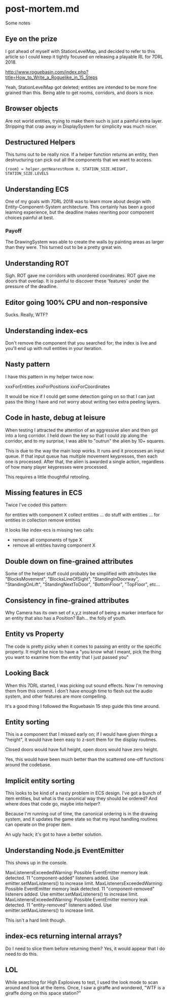 # post-mortem.md
Some notes

## Eye on the prize
I got ahead of myself with StationLevelMap, and decided to refer
to this article so I could keep it tightly focused on releasing
a playable RL for 7DRL 2018.

http://www.roguebasin.com/index.php?title=How_to_Write_a_Roguelike_in_15_Steps

Yeah, StationLevelMap got deleted; entities are intended to be
more fine grained than this. Being able to get rooms, corridors,
and doors is nice.

## Browser objects
Are not world entities, trying to make them such is just a painful
extra layer. Stripping that crap away in DisplaySystem for simplicity
was much nicer.

## Destructured Helpers
This turns out to be really nice. If a helper function returns an
entity, then destructuring can pick out all the components that
we want to access.

    {room} = helper.getNearestRoom 0, STATION_SIZE.HEIGHT, STATION_SIZE.LEVELS

## Understanding ECS
One of my goals with 7DRL 2018 was to learn more about design with
Entity-Component-System architecture. This certainly has been a good
learning experience, but the deadline makes rewriting poor component
choices painful at best.

### Payoff
The DrawingSystem was able to create the walls by painting areas
as larger than they were. This turned out to be a pretty great win.

## Understanding ROT
Sigh. ROT gave me corridors with unordered coordinates. ROT gave me
doors that overlap. It is painful to discover these 'features' under
the pressure of the deadline.

## Editor going 100% CPU and non-responsive
Sucks. Really, WTF?

## Understanding index-ecs
Don't remove the component that you searched for; the index is
live and you'll end up with null entities in your iteration.

## Nasty pattern
I have this pattern in my helper twice now:

xxxForEntities
  xxxForPositions
    xxxForCoordinates

It would be nice if I could get some detection going on
so that I can just pass the thing I have and not worry
about writing two extra peeling layers.

## Code in haste, debug at leisure
When testing I attracted the attention of an aggressive
alien and then got into a long corridor. I held down the
key so that I could zip along the corridor, and to my
surprise, I was able to "outrun" the alien by 10+ squares.

This is due to the way the main loop works. It runs and
it processes an input queue. If that input queue has multiple
movement keypresses, then each one is processed. After that,
the alien is awarded a single action, regardless of how many
player keypresses were processed.

This requires a little thoughtful retooling.

## Missing features in ECS
Twice I've coded this pattern:

  for entities with component X
    collect entities
    ... do stuff with entities ...
  for entities in collection
    remove entities

It looks like index-ecs is missing two calls:
- remove all components of type X
- remove all entities having component X

## Double down on fine-grained attributes
Some of the helper stuff could probably be simplified with
attributes like "BlocksMovement", "BlocksLineOfSight",
"StandingInDoorway", "StandingOnLift", "StandingNextToDoor",
"BottomFloor", "TopFloor", etc...

## Consistency in fine-grained attributes
Why Camera has its own set of x,y,z instead of being a
marker interface for an entity that also has a Position?
Bah... the folly of youth.

## Entity vs Property
The code is pretty picky when it comes to passing an
entity or the specific property. It might be nice to
have a "you know what I meant, pick the thing you
want to examine from the entity that I just passed you"

## Looking Back
When this 7DRL started, I was picking out sound effects.
Now I'm removing them from this commit. I don't have
enough time to flesh out the audio system, and other
features are more compelling.

It's a good thing I followed the Roguebasin 15 step guide
this time around.

## Entity sorting
This is a component that I missed early on; if I would
have given things a "height", it would have been easy to
z-sort them for the display routines.

Closed doors would have full height, open doors would
have zero height.

Yes, this would have been much better than the scattered
one-off functions around the codebase.

## Implicit entity sorting
This looks to be kind of a nasty problem in ECS design.
I've got a bunch of item entities, but what is the
canonical way they should be ordered? And where does
that code go, maybe into helper?

Because I'm running out of time, the canonical ordering
is in the drawing system, and it updates the game state
so that my input handling routines can operate on the
proper item.

An ugly hack; it's got to have a better solution.

## Understanding Node.js EventEmitter
This shows up in the console.

  MaxListenersExceededWarning: Possible EventEmitter memory leak detected. 11 "component-added" listeners added. Use emitter.setMaxListeners() to increase limit.
  MaxListenersExceededWarning: Possible EventEmitter memory leak detected. 11 "component-removed" listeners added. Use emitter.setMaxListeners() to increase limit.
  MaxListenersExceededWarning: Possible EventEmitter memory leak detected. 11 "entity-removed" listeners added. Use emitter.setMaxListeners() to increase limit.

This isn't a hard limit though.

## index-ecs returning internal arrays?
Do I need to slice them before returning them?
Yes, it would appear that I do need to do this.

## LOL
While searching for High Explosives to test, I used the look
mode to scan around and look at the items. Once, I saw a giraffe
and wondered, "WTF is a giraffe doing on this space station?"
